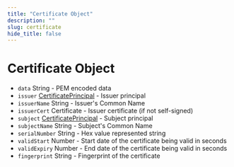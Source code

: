 ```yaml
---
title: "Certificate Object"
description: ""
slug: certificate
hide_title: false
---
```


# Certificate Object

* `data` String - PEM encoded data
* `issuer` [CertificatePrincipal](latest/api/structures/certificate-principal.md) - Issuer principal
* `issuerName` String - Issuer's Common Name
* `issuerCert` Certificate - Issuer certificate (if not self-signed)
* `subject` [CertificatePrincipal](latest/api/structures/certificate-principal.md) - Subject principal
* `subjectName` String - Subject's Common Name
* `serialNumber` String - Hex value represented string
* `validStart` Number - Start date of the certificate being valid in seconds
* `validExpiry` Number - End date of the certificate being valid in seconds
* `fingerprint` String - Fingerprint of the certificate
